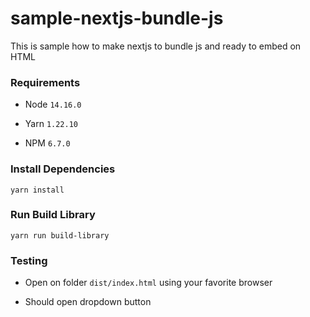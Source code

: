 # sample-nextjs-bundle-js

This is sample how to make nextjs to bundle js and ready to embed on HTML

### Requirements

- Node `14.16.0`

- Yarn `1.22.10`

- NPM `6.7.0`

### Install Dependencies

`yarn install`

### Run Build Library

`yarn run build-library`

### Testing

- Open on folder `dist/index.html` using your favorite browser

- Should open dropdown button

